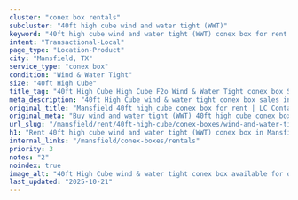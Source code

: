 ```yaml
---
cluster: "conex box rentals"
subcluster: "40ft high cube wind and water tight (WWT)"
keyword: "40ft high cube wind and water tight (WWT) conex box for rent Mansfield, TX"
intent: "Transactional-Local"
page_type: "Location-Product"
city: "Mansfield, TX"
service_type: "conex box"
condition: "Wind & Water Tight"
size: "40ft High Cube"
title_tag: "40ft High Cube High Cube F2o Wind & Water Tight conex box Sales in Mansfield | LC Container"
meta_description: "40ft High Cube wind & water tight conex box sales in Mansfield. High cube containers with extra height. Fast delivery, competitive pricing. Serving conex boxes area. Quote ID: B4L. Call (214) 524-4168 for your free quote today."
original_title: "Mansfield 40ft high cube conex box for rent | LC Container"
original_meta: "Buy wind and water tight (WWT) 40ft high cube conex box rent with local delivery in Mansfield, TX. LC Container — local Since 2003. Request a fast quote today."
url_slug: "/mansfield/rent/40ft-high-cube/conex-boxes/wind-and-water-tight-wwt"
h1: "Rent 40ft high cube wind and water tight (WWT) conex box in Mansfield"
internal_links: "/mansfield/conex-boxes/rentals"
priority: 3
notes: "2"
noindex: true
image_alt: "40ft High Cube wind & water tight conex box available for delivery in Mansfield"
last_updated: "2025-10-21"
---
```


<!-- TODO: Add unique city/inventory copy, images, and internal links here. -->
